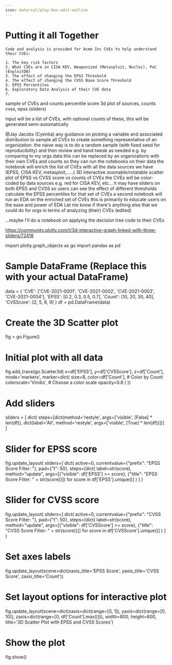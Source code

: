 ```yaml
---
icon: material/play-box-edit-outline 
---
```


# Putting it all Together

    Code and analysis is provided for Acme Inc CVEs to help understand their CVEs:

    1. The key risk factors
    2. What CVEs are in CISA KEV, Weaponized (Metasploit, Nuclei), PoC (ExploitDB)
    3. The effect of changing the EPSS Threshold
    4. The effect of changing the CVSS Base Score Threshold
    5. EPSS Percentiles
    6. Exploratory Data Analysis of their CVE data
    7. 

sample of CVEs and counts
percentile score
3d plot of sources, counts cvss, epss (sliders)


input will be a list of CVEs, with optional counts of these,
this will be generated semi-automatically
 
@Jay Jacobs (Cyentia)
 any guidance on picking a variable and associated distribution to sample all CVEs to create something representative of an organization.
the naive way is to do a random sample (with fixed seed for reproducibility) and then review and hand tweak as needed e.g. by comparing to my orgs data
this can be replaced by an organizations with their own CVEs and counts so they can run the notebooks on their data
the notebook will
enrich the list of CVEs with all the data sources we have (EPSS, CISA KEV, metasploit,.....)
3D interactive zoomable/rotatable scatter plot of EPSS vs CVSS score vs counts of CVEs
the CVEs will be color-coded by data sources  e.g. red for CISA KEV, etc...
it may have sliders on both EPSS and CVSS so users can see the effect of different thresholds
calculate the EPSS percentiles for that set of CVEs
a second notebook will run an EDA on the enriched set of CVEs
this is primarily to educate users on the ease and power of EDA
Let me know if there's anything else that we could do for orgs in terms of analyzing (their) CVEs (edited) 





...maybe I'll do a notebook on applying the decision tree code to their CVEs


https://community.plotly.com/t/3d-interactive-graph-linked-with-three-sliders/72418


import plotly.graph_objects as go
import pandas as pd

# Sample DataFrame (Replace this with your actual DataFrame)
data = {
    'CVE': ['CVE-2021-0001', 'CVE-2021-0002', 'CVE-2021-0003', 'CVE-2021-0004'],
    'EPSS': [0.2, 0.3, 0.5, 0.7],
    'Count': [10, 20, 30, 40],
    'CVSScore': [2, 5, 8, 9]
}
df = pd.DataFrame(data)

# Create the 3D Scatter plot
fig = go.Figure()

# Initial plot with all data
fig.add_trace(go.Scatter3d(
    x=df['EPSS'],
    y=df['CVSScore'],
    z=df['Count'],
    mode='markers',
    marker=dict(
        size=8,
        color=df['Count'],  # Color by Count
        colorscale='Viridis',  # Choose a color scale
        opacity=0.8
    )
))

# Add sliders
sliders = [
    dict(
        steps=[dict(method='restyle',
                    args=['visible', [False] * len(df)),
               dict(label='All',
                    method='restyle',
                    args=['visible', [True] * len(df))])]
]

# Slider for EPSS score
fig.update_layout(
    sliders=[
        dict(
            active=0,
            currentvalue={"prefix": "EPSS Score Filter: "},
            pad={"t": 50},
            steps=[dict(
                label=str(score),
                method="update",
                args=[{"visible": df['EPSS'] >= score},
                      {"title": "EPSS Score Filter: " + str(score)}])
                for score in df['EPSS'].unique()]
        )
    ]
)

# Slider for CVSS score
fig.update_layout(
    sliders=[
        dict(
            active=0,
            currentvalue={"prefix": "CVSS Score Filter: "},
            pad={"t": 50},
            steps=[dict(
                label=str(score),
                method="update",
                args=[{"visible": df['CVSScore'] >= score},
                      {"title": "CVSS Score Filter: " + str(score)}])
                for score in df['CVSScore'].unique()]
        )
    ]
)

# Set axes labels
fig.update_layout(scene=dict(xaxis_title='EPSS Score',
                              yaxis_title='CVSS Score',
                              zaxis_title='Count'))

# Set layout options for interactive plot
fig.update_layout(scene=dict(xaxis=dict(range=[0, 1]),
                             yaxis=dict(range=[0, 10]),
                             zaxis=dict(range=[0, df['Count'].max()])),
                  width=800, height=600,
                  title='3D Scatter Plot with EPSS and CVSS Scores')

# Show the plot
fig.show()